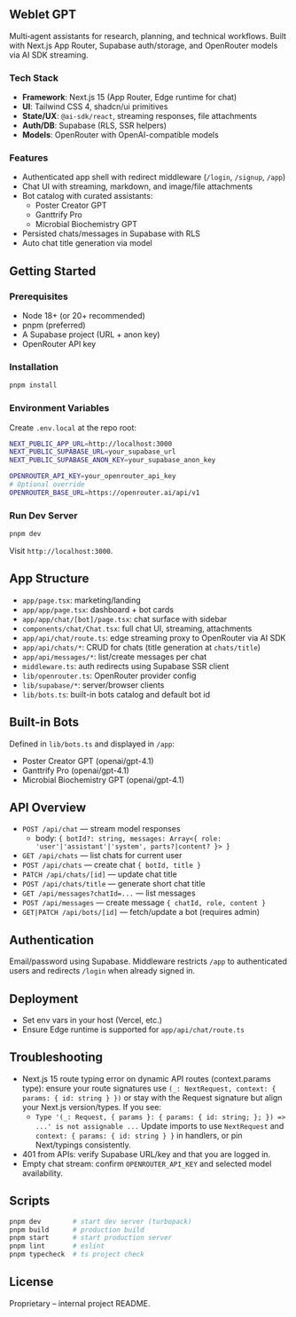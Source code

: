 ## Weblet GPT

Multi‑agent assistants for research, planning, and technical workflows. Built with Next.js App Router, Supabase auth/storage, and OpenRouter models via AI SDK streaming.

### Tech Stack
- **Framework**: Next.js 15 (App Router, Edge runtime for chat)
- **UI**: Tailwind CSS 4, shadcn/ui primitives
- **State/UX**: `@ai-sdk/react`, streaming responses, file attachments
- **Auth/DB**: Supabase (RLS, SSR helpers)
- **Models**: OpenRouter with OpenAI-compatible models

### Features
- Authenticated app shell with redirect middleware (`/login`, `/signup`, `/app`)
- Chat UI with streaming, markdown, and image/file attachments
- Bot catalog with curated assistants:
  - Poster Creator GPT
  - Ganttrify Pro
  - Microbial Biochemistry GPT
- Persisted chats/messages in Supabase with RLS
- Auto chat title generation via model

## Getting Started

### Prerequisites
- Node 18+ (or 20+ recommended)
- pnpm (preferred)
- A Supabase project (URL + anon key)
- OpenRouter API key

### Installation
```bash
pnpm install
```

### Environment Variables
Create `.env.local` at the repo root:
```bash
NEXT_PUBLIC_APP_URL=http://localhost:3000
NEXT_PUBLIC_SUPABASE_URL=your_supabase_url
NEXT_PUBLIC_SUPABASE_ANON_KEY=your_supabase_anon_key

OPENROUTER_API_KEY=your_openrouter_api_key
# Optional override
OPENROUTER_BASE_URL=https://openrouter.ai/api/v1
```

### Run Dev Server
```bash
pnpm dev
```
Visit `http://localhost:3000`.

## App Structure
- `app/page.tsx`: marketing/landing
- `app/app/page.tsx`: dashboard + bot cards
- `app/app/chat/[bot]/page.tsx`: chat surface with sidebar
- `components/chat/Chat.tsx`: full chat UI, streaming, attachments
- `app/api/chat/route.ts`: edge streaming proxy to OpenRouter via AI SDK
- `app/api/chats/*`: CRUD for chats (title generation at `chats/title`)
- `app/api/messages/*`: list/create messages per chat
- `middleware.ts`: auth redirects using Supabase SSR client
- `lib/openrouter.ts`: OpenRouter provider config
- `lib/supabase/*`: server/browser clients
- `lib/bots.ts`: built-in bots catalog and default bot id

## Built-in Bots
Defined in `lib/bots.ts` and displayed in `/app`:
- Poster Creator GPT (openai/gpt-4.1)
- Ganttrify Pro (openai/gpt-4.1)
- Microbial Biochemistry GPT (openai/gpt-4.1)

## API Overview
- `POST /api/chat` — stream model responses
  - body: `{ botId?: string, messages: Array<{ role: 'user'|'assistant'|'system', parts?|content? }> }`
- `GET /api/chats` — list chats for current user
- `POST /api/chats` — create chat `{ botId, title }`
- `PATCH /api/chats/[id]` — update chat title
- `POST /api/chats/title` — generate short chat title
- `GET /api/messages?chatId=...` — list messages
- `POST /api/messages` — create message `{ chatId, role, content }`
- `GET|PATCH /api/bots/[id]` — fetch/update a bot (requires admin)

## Authentication
Email/password using Supabase. Middleware restricts `/app` to authenticated users and redirects `/login` when already signed in.

## Deployment
- Set env vars in your host (Vercel, etc.)
- Ensure Edge runtime is supported for `app/api/chat/route.ts`

## Troubleshooting
- Next.js 15 route typing error on dynamic API routes (context.params type): ensure your route signatures use `(_: NextRequest, context: { params: { id: string } })` or stay with the Request signature but align your Next.js version/types. If you see:
  - `Type '(_: Request, { params }: { params: { id: string; }; }) => ...' is not assignable ...` 
  Update imports to use `NextRequest` and `context: { params: { id: string } }` in handlers, or pin Next/typings consistently.
- 401 from APIs: verify Supabase URL/key and that you are logged in.
- Empty chat stream: confirm `OPENROUTER_API_KEY` and selected model availability.

## Scripts
```bash
pnpm dev        # start dev server (turbopack)
pnpm build      # production build
pnpm start      # start production server
pnpm lint       # eslint
pnpm typecheck  # ts project check
```

## License
Proprietary – internal project README.
